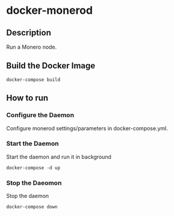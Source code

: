 
# docker-monerod

## Description

Run a Monero node.

## Build the Docker Image
```
docker-compose build
```

## How to run
### Configure the Daemon
Configure monerod settings/parameters in docker-compose.yml.

### Start the Daemon
Start the daemon and run it in background
```
docker-compose -d up
```

### Stop the Daeomon
Stop the daemon
```
docker-compose down
```

